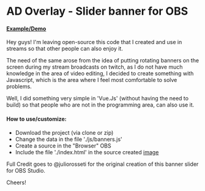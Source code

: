 # AD Overlay - Slider banner for OBS

#### [Example/Demo](https://spesvictus.github.io/ad-overlay/)

Hey guys! I'm leaving open-source this code that I created and use in streams so that other people can also enjoy it.

The need of the same arose from the idea of putting rotating banners on the screen during my stream broadcasts on twitch, as I do not have much knowledge in the area of video editing, I decided to create something with Javascript, which is the area where I feel most comfortable to solve problems.

Well, I did something very simple in 'Vue.Js' (without having the need to build) so that people who are not in the programming area, can also use it.

#### How to use/customize:
- Download the project (via clone or zip)
- Change the data in the file './js/banners.js'
- Create a source in the "Browser" OBS
- Include the file './index.html' in the source created
[image](https://user-images.githubusercontent.com/17995646/123529737-acc08200-d6c9-11eb-87a4-7e00c48eb5fe.png)

Full Credit goes to @juliorosseti for the original creation of this banner slider for OBS Studio.

Cheers!

